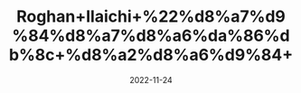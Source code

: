 ---
title: 'Roghan+Ilaichi+%22%d8%a7%d9%84%d8%a7%d8%a6%da%86%db%8c+%d8%a2%d8%a6%d9%84+'
date: '2022-11-24' 
metatag: '' 
inventory: '0' 
draft: false 
# meta description 
shortDescripton: 'Cardamom+oil+can+be+used+to+slow+down+muscle+contractions+in+the+intestines+and+to+ease+bowel+looseness.'
description: 'Oil+%d8%b1%d9%88%d8%ba%d9%86+%d8%aa%db%8c%d9%84'
longdescription: ''
tags: ''
brand: ''
subCategory: ''
unit: '25 ml-Pk'
sellCount: '0'
featured: False
# product Price
price: '300.0'
# Product Short Description
shortDescription: 'Cardamom+oil+can+be+used+to+slow+down+muscle+contractions+in+the+intestines+and+to+ease+bowel+looseness.'
productID: '0E2C9BF0-F63C-ED11-996A-005056B3A416'
type: 'products'
category: 'Oil+%d8%b1%d9%88%d8%ba%d9%86+%d8%aa%db%8c%d9%84' 
thumnailproduct: 'https://eraconnect.blob.core.windows.net/product-images/aminsaddiquidawakhana/cb172370-635d-425d-bbcf-4420d28a72fc.webp' 
images:
  - image: 'https://eraconnect.blob.core.windows.net/product-images/aminsaddiquidawakhana/cb172370-635d-425d-bbcf-4420d28a72fc.webp'  
Variants:
---